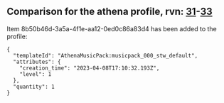 ## Comparison for the athena profile, rvn: [31](https://github.com/PRO100KatYT/FortniteProfileRevisions/tree/main/profiles/athena/31%20athena.json)-[33](https://github.com/PRO100KatYT/FortniteProfileRevisions/tree/main/profiles/athena/33%20athena.json)

Item 8b50b46d-3a5a-4f1e-aa12-0ed0c86a83d4 has been added to the profile:

```
{
  "templateId": "AthenaMusicPack:musicpack_000_stw_default",
  "attributes": {
    "creation_time": "2023-04-08T17:10:32.193Z",
    "level": 1
  },
  "quantity": 1
}
```

<br><br>

